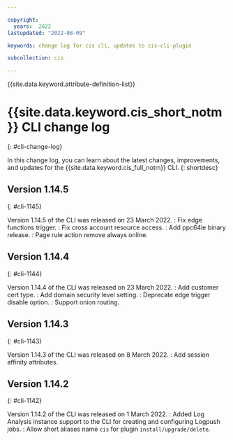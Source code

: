 ```yaml
---

copyright:
  years:  2022
lastupdated: "2022-08-09"

keywords: change log for cis cli, updates to cis-cli-plugin

subcollection: cis

---
```


{{site.data.keyword.attribute-definition-list}}


# {{site.data.keyword.cis_short_notm}} CLI change log
{: #cli-change-log}

In this change log, you can learn about the latest changes, improvements, and updates for the {{site.data.keyword.cis_full_notm}} CLI.
{: shortdesc}

## Version 1.14.5
{: #cli-1145}

Version 1.14.5 of the CLI was released on 23 March 2022.
:   Fix edge functions trigger.
:   Fix cross account resource access.
:   Add ppc64le binary release.
:   Page rule action remove always online.

## Version 1.14.4
{: #cli-1144}

Version 1.14.4 of the CLI was released on 23 March 2022.
:   Add customer cert type.
:   Add domain security level setting.
:   Deprecate edge trigger disable option.
:   Support onion routing.

## Version 1.14.3
{: #cli-1143}

Version 1.14.3 of the CLI was released on 8 March 2022.
:   Add session affinity attributes.

## Version 1.14.2
{: #cli-1142}

Version 1.14.2 of the CLI was released on 1 March 2022.
:   Added Log Analysis instance support to the CLI for creating and configuring Logpush jobs.
:   Allow short aliases name `cis` for plugin `install/upgrade/delete`.
